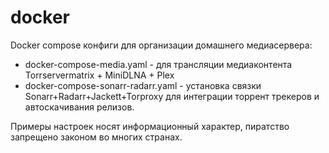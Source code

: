 # docker
Docker compose конфиги для организации домашнего медиасервера:  
* docker-compose-media.yaml - для трансляции медиаконтента Torrservermatrix + MiniDLNA + Plex  
* docker-compose-sonarr-radarr.yaml - установка связки Sonarr+Radarr+Jackett+Torproxy для интеграции торрент трекеров и автоскачивания релизов.

Примеры настроек носят информационный характер, пиратство запрещено законом во многих странах.
